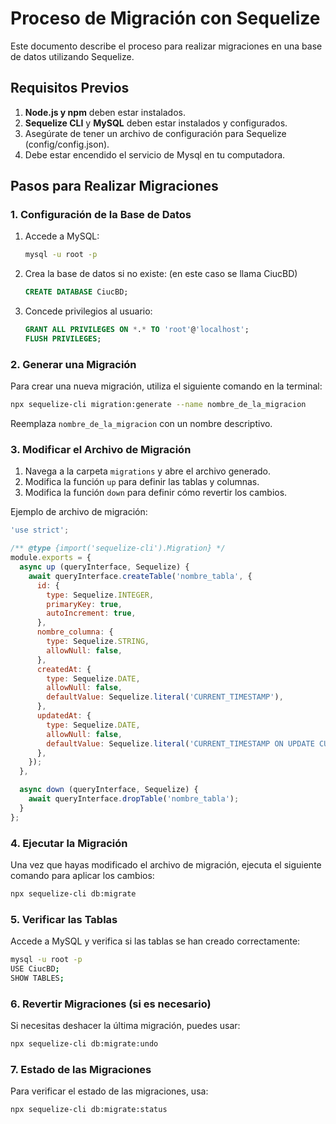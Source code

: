 # Proceso de Migración con Sequelize

Este documento describe el proceso para realizar migraciones en una base de datos utilizando Sequelize.

## Requisitos Previos

1. **Node.js y npm** deben estar instalados.
2. **Sequelize CLI** y **MySQL** deben estar instalados y configurados.
3. Asegúrate de tener un archivo de configuración para Sequelize (config/config.json).
4. Debe estar encendido el servicio de Mysql en tu computadora.

## Pasos para Realizar Migraciones

### 1. Configuración de la Base de Datos

1. Accede a MySQL:
   ```bash
   mysql -u root -p
   ```
2. Crea la base de datos si no existe: (en este caso se llama CiucBD)
   ```sql
   CREATE DATABASE CiucBD;
   ```
3. Concede privilegios al usuario:
   ```sql
   GRANT ALL PRIVILEGES ON *.* TO 'root'@'localhost';
   FLUSH PRIVILEGES;
   ```

### 2. Generar una Migración

Para crear una nueva migración, utiliza el siguiente comando en la terminal:

```bash
npx sequelize-cli migration:generate --name nombre_de_la_migracion
```

Reemplaza `nombre_de_la_migracion` con un nombre descriptivo.

### 3. Modificar el Archivo de Migración

1. Navega a la carpeta `migrations` y abre el archivo generado.
2. Modifica la función `up` para definir las tablas y columnas.
3. Modifica la función `down` para definir cómo revertir los cambios.

Ejemplo de archivo de migración:

```javascript
'use strict';

/** @type {import('sequelize-cli').Migration} */
module.exports = {
  async up (queryInterface, Sequelize) {
    await queryInterface.createTable('nombre_tabla', {
      id: {
        type: Sequelize.INTEGER,
        primaryKey: true,
        autoIncrement: true,
      },
      nombre_columna: {
        type: Sequelize.STRING,
        allowNull: false,
      },
      createdAt: {
        type: Sequelize.DATE,
        allowNull: false,
        defaultValue: Sequelize.literal('CURRENT_TIMESTAMP'),
      },
      updatedAt: {
        type: Sequelize.DATE,
        allowNull: false,
        defaultValue: Sequelize.literal('CURRENT_TIMESTAMP ON UPDATE CURRENT_TIMESTAMP'),
      },
    });
  },

  async down (queryInterface, Sequelize) {
    await queryInterface.dropTable('nombre_tabla');
  }
};
```

### 4. Ejecutar la Migración

Una vez que hayas modificado el archivo de migración, ejecuta el siguiente comando para aplicar los cambios:

```bash
npx sequelize-cli db:migrate
```

### 5. Verificar las Tablas

Accede a MySQL y verifica si las tablas se han creado correctamente:

```bash
mysql -u root -p
USE CiucBD;
SHOW TABLES;
```

### 6. Revertir Migraciones (si es necesario)

Si necesitas deshacer la última migración, puedes usar:

```bash
npx sequelize-cli db:migrate:undo
```

### 7. Estado de las Migraciones

Para verificar el estado de las migraciones, usa:

```bash
npx sequelize-cli db:migrate:status
```
